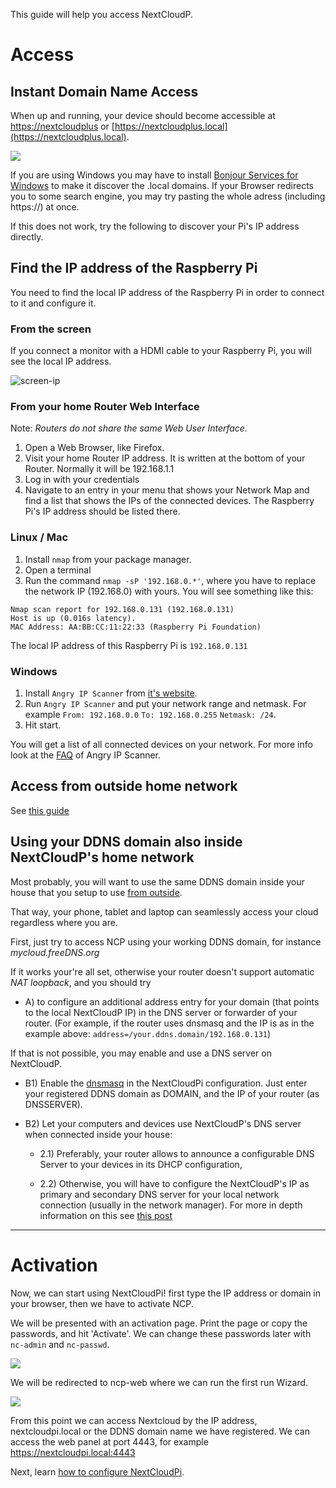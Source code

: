 [nc-wifi]: https://github.com/nextcloud/nextcloudpi/wiki/Configuration-Reference#nc-wifi

This guide will help you access NextCloudP.

# Access

## Instant Domain Name Access
When up and running, your device should become accessible at [https://nextcloudplus](https://nextcloudplus) or [https://nextcloudplus.local](https://nextcloudplus.local).

![](https://ownyourbits.com/wp-content/uploads/2017/09/local-access1.jpg)

If you are using Windows you may have to install [Bonjour Services for Windows](https://support.apple.com/kb/DL999)  to make it discover the .local domains. If your Browser redirects you to some search engine, you may try pasting the whole adress (including https://) at once.

If this does not work, try the following to discover your Pi's IP address directly.

## Find the IP address of the Raspberry Pi
You need to find the local IP address of the Raspberry Pi in order to connect to it and configure it.

### From the screen
If you connect a monitor with a HDMI cable to your Raspberry Pi, you will see the local IP address.

![screen-ip](https://ownyourbits.com/wp-content/uploads/2017/02/nextcloudpi_boot.jpg)

### From your home Router Web Interface
Note: *Routers do not share the same Web User Interface.*  
1. Open a Web Browser, like Firefox.
2. Visit your home Router IP address. It is written at the bottom of your Router. Normally it will be 192.168.1.1
3. Log in with your credentials
4. Navigate to an entry in your menu that shows your Network Map and find a list that shows the IPs of the connected devices. The Raspberry Pi's IP address should be listed there.

### Linux / Mac
1. Install `nmap` from your package manager.
2. Open a terminal 
3. Run the command `nmap -sP '192.168.0.*'`, where you have to replace the network IP (192.168.0) with yours.
You will see something like this:
```
Nmap scan report for 192.168.0.131 (192.168.0.131)
Host is up (0.016s latency).
MAC Address: AA:BB:CC:11:22:33 (Raspberry Pi Foundation)
```

The local IP address of this Raspberry Pi is `192.168.0.131`

### Windows
1. Install `Angry IP Scanner` from [it's website](http://angryip.org/).
2. Run `Angry IP Scanner` and put your network range and netmask. For example `From: 192.168.0.0` `To: 192.168.0.255` `Netmask: /24`.
3. Hit start.

You will get a list of all connected devices on your network. For more info look at the [FAQ](http://angryip.org/faq/) of Angry IP Scanner.

## Access from outside home network

See [this guide](https://github.com/nextcloud/nextcloudpi/wiki/How-to-access-from-outside-your-network)

## Using your DDNS domain also inside NextCloudP's home network

Most probably, you will want to use the same DDNS domain inside your house that you setup to use [from outside](https://github.com/nextcloud/nextcloudpi/wiki/How-to-access-from-outside-your-network).

That way, your phone, tablet and laptop can seamlessly access your cloud regardless where you are.

First, just try to access NCP using your working DDNS domain, for instance _mycloud.freeDNS.org_

If it works your're all set, otherwise your router doesn't support automatic _NAT loopback_, and you should try

* A) to configure an additional address entry for your domain (that points to the local NextCloudP IP) in the DNS server or forwarder of your router. (For example, if the router uses dnsmasq and the IP is as in the example above: `address=/your.ddns.domain/192.168.0.131`)

If that is not possible, you may enable and use a DNS server on NextCloudP.

* B1) Enable the [dnsmasq](https://github.com/nextcloud/nextcloudpi/wiki/Configuration-Reference#dnsmasq) in the NextCloudPi configuration. Just enter your registered DDNS domain as DOMAIN, and the IP of your router (as DNSSERVER).

* B2) Let your computers and devices use NextCloudP's DNS server when connected inside your house:

  * 2.1) Preferably, your router allows to announce a configurable DNS Server to your devices in its DHCP configuration,

  * 2.2) Otherwise, you will have to configure the NextCloudP's IP as primary and secondary DNS server for your local network connection (usually in the network manager). For more in depth information on this see [this post](https://ownyourbits.com/2017/03/09/dnsmasq-as-dns-cache-server-for-nextcloudpi-and-raspbian/)

---

# Activation

Now, we can start using NextCloudPi! first type the IP address or domain in your browser, then we have to activate NCP.

We will be presented with an activation page. Print the page or copy the passwords, and hit 'Activate'. We can change these passwords later with `nc-admin` and `nc-passwd`.

![](https://ownyourbits.com/wp-content/uploads/2018/04/ncp-activation.gif)

We will be redirected to ncp-web where we can run the first run Wizard.

![](https://ownyourbits.com/wp-content/uploads/2017/10/wizard-demo1.gif)

From this point we can access Nextcloud by the IP address, nextcloudpi.local or the DDNS domain name we have registered. We can access the web panel at port 4443, for example https://nextcloudpi.local:4443

Next, learn [how to configure NextCloudPi](https://github.com/nextcloud/nextcloudpi/wiki/How-to-configure-NextCloudPi).